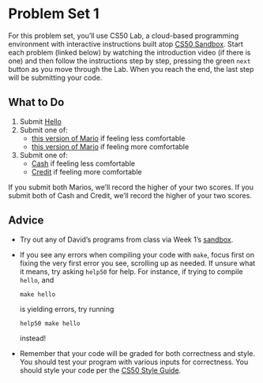 # Problem Set 1

For this problem set, you’ll use CS50 Lab, a cloud-based programming environment with interactive instructions built atop [CS50 Sandbox](https://sandbox.cs50.io/). Start each problem (linked below) by watching the introduction video (if there is one) and then follow the instructions step by step, pressing the green `next` button as you move through the Lab. When you reach the end, the last step will be submitting your code.

## What to Do

1.  Submit [Hello](https://lab.cs50.io/cs50/labs/2019/x/hello/)
2.  Submit one of:
    - [this version of Mario](https://lab.cs50.io/cs50/labs/2019/x/mario/less/) if feeling less comfortable
    - [this version of Mario](https://lab.cs50.io/cs50/labs/2019/x/mario/more/) if feeling more comfortable
3.  Submit one of:
    - [Cash](https://lab.cs50.io/cs50/labs/2019/x/cash/) if feeling less comfortable
    - [Credit](https://lab.cs50.io/cs50/labs/2019/x/credit/) if feeling more comfortable

If you submit both Marios, we’ll record the higher of your two scores. If you submit both of Cash and Credit, we’ll record the higher of your two scores.

## Advice

- Try out any of David’s programs from class via Week 1’s [sandbox](https://sandbox.cs50.io/fbe800b2-4c6f-4bf4-8642-a853ee08ce5d).
- If you see any errors when compiling your code with `make`, focus first on fixing the very first error you see, scrolling up as needed. If unsure what it means, try asking `help50` for help. For instance, if trying to compile `hello`, and

  ```
  make hello

  ```

  is yielding errors, try running

  ```
  help50 make hello

  ```

  instead!

- Remember that your code will be graded for both correctness and style. You should test your program with various inputs for correctness. You should style your code per the [CS50 Style Guide](https://cs50.readthedocs.io/style/c/).
